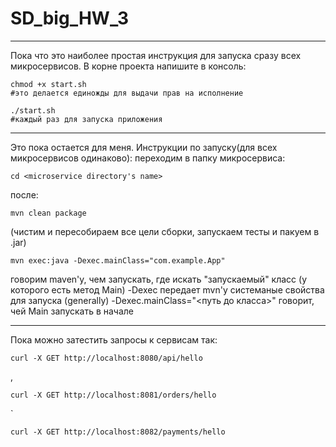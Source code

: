 # SD_big_HW_3

---
Пока что это наиболее простая инструкция для запуска сразу всех микросервисов. В корне проекта напишите в консоль:
```
chmod +x start.sh
#это делается единожды для выдачи прав на исполнение
```
```
./start.sh
#каждый раз для запуска приложения
```
---
Это пока остается для меня.
Инструкции по запуску(для всех микросервисов одинаково):
переходим в папку микросервиса:
```
cd <microservice directory's name>
```
после:
```
mvn clean package
```
(чистим и пересобираем все цели сборки, запускаем тесты и пакуем в .jar)

```
mvn exec:java -Dexec.mainClass="com.example.App"
```
говорим maven'у, чем запускать, где искать "запускаемый" класс (у которого есть метод Main)
-Dexec передает mvn'у системаные свойства для запуска (generally)
-Dexec.mainClass="<путь до класса>" говорит, чей Main запускать в начале

---
Пока можно затестить запросы к сервисам так:
```
curl -X GET http://localhost:8080/api/hello
```
,
```
curl -X GET http://localhost:8081/orders/hello
```
`
```
curl -X GET http://localhost:8082/payments/hello
```